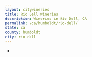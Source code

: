 ```yaml
---
layout: citywineries
title: Rio Dell Wineries
description: Wineries in Rio Dell, CA
permalink: /ca/humboldt/rio-dell/
state: ca
county: humboldt
city: rio dell
---
```

-
